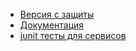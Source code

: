 * [Версия с защиты](https://github.com/Cat-in-box/ZHDE)
* [Документация](https://github.com/Cat-in-box/ZHDE/tree/doc)
* [junit тесты для сервисов](https://github.com/Cat-in-box/ZHDE/tree/junit)